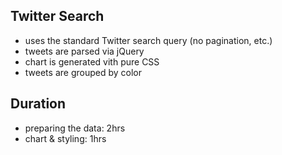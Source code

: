 ## Twitter Search

- uses the standard Twitter search query (no pagination, etc.)
- tweets are parsed via jQuery
- chart is generated vith pure CSS
- tweets are grouped by color

## Duration

- preparing the data: 2hrs
- chart & styling: 1hrs


